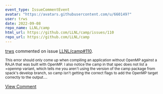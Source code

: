 ```yaml
---
event_type: IssueCommentEvent
avatar: "https://avatars.githubusercontent.com/u/660149?"
user: trws
date: 2022-09-08
repo_name: LLNL/camp
html_url: https://github.com/LLNL/camp/issues/110
repo_url: https://github.com/LLNL/camp
---
```


<a href='https://github.com/trws' target='_blank'>trws</a> commented on issue <a href='https://github.com/LLNL/camp/issues/110' target='_blank'>LLNL/camp#110</a>.

<small>This error should only come up when compiling an application without OpenMP against a RAJA that was built with OpenMP.  I also notice the camp in that spec does not list a +openmp variant, which tells me you aren't using the version of the camp package from spack's develop branch, so camp isn't getting the correct flags to add the OpenMP target correctly to the output....</small>

<a href='https://github.com/LLNL/camp/issues/110' target='_blank'>View Comment</a>
